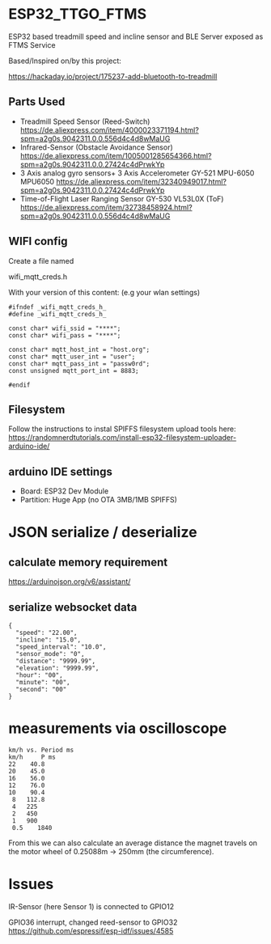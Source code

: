 # ESP32_TTGO_FTMS
ESP32 based treadmill speed and incline sensor and BLE Server exposed as FTMS Service

Based/Inspired on/by this project:

https://hackaday.io/project/175237-add-bluetooth-to-treadmill


## Parts Used
* Treadmill Speed Sensor (Reed-Switch)
  https://de.aliexpress.com/item/4000023371194.html?spm=a2g0s.9042311.0.0.556d4c4d8wMaUG
* Infrared-Sensor (Obstacle Avoidance Sensor)
  https://de.aliexpress.com/item/1005001285654366.html?spm=a2g0s.9042311.0.0.27424c4dPrwkYp
* 3 Axis analog gyro sensors+ 3 Axis Accelerometer GY-521 MPU-6050 MPU6050
  https://de.aliexpress.com/item/32340949017.html?spm=a2g0s.9042311.0.0.27424c4dPrwkYp
* Time-of-Flight Laser Ranging Sensor GY-530 VL53L0X (ToF)
  https://de.aliexpress.com/item/32738458924.html?spm=a2g0s.9042311.0.0.556d4c4d8wMaUG


## WIFI config
Create a file named

wifi_mqtt_creds.h

With your version of this content: (e.g your wlan settings)
```
#ifndef _wifi_mqtt_creds_h_
#define _wifi_mqtt_creds_h_

const char* wifi_ssid = "****";
const char* wifi_pass = "****";

const char* mqtt_host_int = "host.org";
const char* mqtt_user_int = "user";
const char* mqtt_pass_int = "passw0rd";
const unsigned mqtt_port_int = 8883;

#endif
```

## Filesystem

Follow the instructions to instal SPIFFS filesystem upload tools here:
https://randomnerdtutorials.com/install-esp32-filesystem-uploader-arduino-ide/

## arduino IDE settings
* Board: ESP32 Dev Module
* Partition: Huge App (no OTA 3MB/1MB SPIFFS)

# JSON serialize / deserialize
## calculate memory requirement
https://arduinojson.org/v6/assistant/

## serialize websocket data
```
{
  "speed": "22.00",
  "incline": "15.0",
  "speed_interval": "10.0",
  "sensor_mode": "0",
  "distance": "9999.99",
  "elevation": "9999.99",
  "hour": "00",
  "minute": "00",
  "second": "00"
}
```

# measurements via oscilloscope
```
km/h vs. Period ms
km/h 	 P ms
22	  40.8
20	  45.0
16	  56.0
12	  76.0
10	  90.4
 8	 112.8
 4	 225
 2	 450
 1	 900
 0.5	1840
```

From this we can also calculate an average distance the magnet travels on the motor wheel of 0.25088m -> 250mm (the circumference).


# Issues
IR-Sensor (here Sensor 1) is connected to GPIO12

GPIO36 interrupt, changed reed-sensor to GPIO32
https://github.com/espressif/esp-idf/issues/4585
